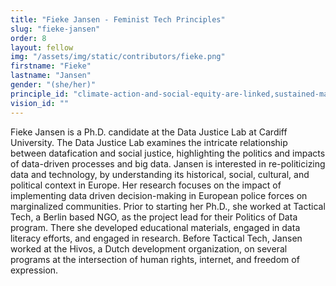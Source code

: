 ```yaml
---
title: "Fieke Jansen - Feminist Tech Principles"
slug: "fieke-jansen"
order: 8
layout: fellow
img: "/assets/img/static/contributors/fieke.png"
firstname: "Fieke"
lastname: "Jansen"
gender: "(she/her)"
principle_id: "climate-action-and-social-equity-are-linked,sustained-maintenance-and-sharing-instead-of-innovation-at-all-costs"
vision_id: ""
---
```


Fieke Jansen is a Ph.D. candidate at the Data Justice Lab at Cardiff University. The Data Justice Lab examines the intricate relationship between datafication and social justice, highlighting the politics and impacts of data-driven processes and big data. Jansen is interested in re-politicizing data and technology, by understanding its historical, social, cultural, and political context in Europe. Her research focuses on the impact of implementing data driven decision-making in European police forces on marginalized communities. Prior to starting her Ph.D., she worked at Tactical Tech, a Berlin based NGO, as the project lead for their Politics of Data program. There she developed educational materials, engaged in data literacy efforts, and engaged in research. Before Tactical Tech, Jansen worked at the Hivos, a Dutch development organization, on several programs at the intersection of human rights, internet, and freedom of expression.




